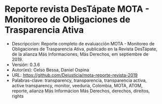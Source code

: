 # Reporte revista DesTápate MOTA - Monitoreo de Obligaciones de Trasparencia Ativa

- Descripccíon: Reporte completo de evaluacción MOTA - Monitoreo de Obligaciones de Trasparencia Ativa, publicado en la Revista DesTápate, de la alianza Más
        Informaciones, Más Derechos, em septiembre de 2019.
- Versión: 0.3.6
- Autor(es): Celso Bessa, Daniel Ospina
- URL: https://github.com/Dejusticia/mota-reporte-revista-2019
- Palabras-clave: transparency, transparencia, transparencia activa, active transparency, monitor, veeduria, Colombia, MOTA, ATOM, reporte, alianza Más Informácion Más Derechos, derechos, direitos, rights

